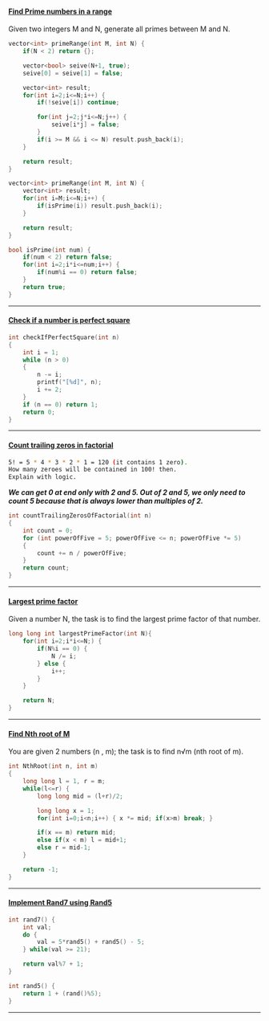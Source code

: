 #### [Find Prime numbers in a range](https://practice.geeksforgeeks.org/problems/find-prime-numbers-in-a-range4718/1)

Given two integers M and N, generate all primes between M and N.

```cpp
vector<int> primeRange(int M, int N) {
    if(N < 2) return {};

    vector<bool> seive(N+1, true);
    seive[0] = seive[1] = false;

    vector<int> result;
    for(int i=2;i<=N;i++) {
        if(!seive[i]) continue;

        for(int j=2;j*i<=N;j++) {
            seive[i*j] = false;
        }
        if(i >= M && i <= N) result.push_back(i);
    }

    return result;
}
```

```cpp
vector<int> primeRange(int M, int N) {
    vector<int> result;
    for(int i=M;i<=N;i++) {
        if(isPrime(i)) result.push_back(i);
    }

    return result;
}

bool isPrime(int num) {
    if(num < 2) return false;
    for(int i=2;i*i<=num;i++) {
        if(num%i == 0) return false;
    }
    return true;
}
```

---

#### [Check if a number is perfect square]()

```cpp
int checkIfPerfectSquare(int n)
{
    int i = 1;
    while (n > 0)
    {
        n -= i;
        printf("[%d]", n);
        i += 2;
    }
    if (n == 0) return 1;
    return 0;
}
```

---

#### [Count trailing zeros in factorial]()

```sh
5! = 5 * 4 * 3 * 2 * 1 = 120 (it contains 1 zero).
How many zeroes will be contained in 100! then.
Explain with logic.
```

**_We can get 0 at end only with 2 and 5. Out of 2 and 5, we only need to count 5 because that is always lower than multiples of 2._**

```cpp
int countTrailingZerosOfFactorial(int n)
{
    int count = 0;
    for (int powerOfFive = 5; powerOfFive <= n; powerOfFive *= 5)
    {
        count += n / powerOfFive;
    }
    return count;
}
```

---

#### [Largest prime factor](https://practice.geeksforgeeks.org/problems/largest-prime-factor2601/1)

Given a number N, the task is to find the largest prime factor of that number.

```cpp
long long int largestPrimeFactor(int N){
    for(int i=2;i*i<=N;) {
        if(N%i == 0) {
            N /= i;
        } else {
            i++;
        }
    }

    return N;
}
```

---

#### [Find Nth root of M ](https://practice.geeksforgeeks.org/problems/find-nth-root-of-m5843/1)

You are given 2 numbers (n , m); the task is to find n√m (nth root of m).

```cpp
int NthRoot(int n, int m)
{
    long long l = 1, r = m;
    while(l<=r) {
        long long mid = (l+r)/2;

        long long x = 1;
        for(int i=0;i<n;i++) { x *= mid; if(x>m) break; }

        if(x == m) return mid;
        else if(x < m) l = mid+1;
        else r = mid-1;
    }

    return -1;
}
```

---

#### [Implement Rand7 using Rand5]()

```cpp
int rand7() {
    int val;
    do {
        val = 5*rand5() + rand5() - 5;
    } while(val >= 21);

    return val%7 + 1;
}

int rand5() {
    return 1 + (rand()%5);
}
```

---
